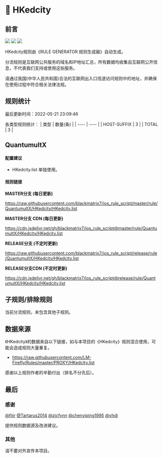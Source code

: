 # 🧸 HKedcity

## 前言

![](https://shields.io/badge/-移除重复规则-ff69b4) ![](https://shields.io/badge/-DOMAIN与DOMAIN--SUFFIX合并-green) ![](https://shields.io/badge/-IP--CIDR(6)合并-blueviolet) 

HKedcity规则由《RULE GENERATOR 规则生成器》自动生成。

分流规则是互联网公共服务的域名和IP地址汇总，所有数据均收集自互联网公开信息，不代表我们支持或使用这些服务。

请通过我国(中华人民共和国)合法的互联网出入口信道访问规则中的地址，并确保在使用过程中符合相关法律法规。

## 规则统计

最后更新时间：2022-05-21 23:09:46

各类型规则统计：
| 类型 | 数量(条)  | 
| ---- | ----  |
| HOST-SUFFIX | 3  | 
| TOTAL | 3  | 


## QuantumultX 

#### 配置建议
- HKedcity.list 单独使用。

#### 规则链接
**MASTER分支 (每日更新)**

https://raw.githubusercontent.com/blackmatrix7/ios_rule_script/master/rule/QuantumultX/HKedcity/HKedcity.list

**MASTER分支 CDN (每日更新)**

https://cdn.jsdelivr.net/gh/blackmatrix7/ios_rule_script@master/rule/QuantumultX/HKedcity/HKedcity.list

**RELEASE分支 (不定时更新)**

https://raw.githubusercontent.com/blackmatrix7/ios_rule_script/release/rule/QuantumultX/HKedcity/HKedcity.list

**RELEASE分支CDN (不定时更新)**

https://cdn.jsdelivr.net/gh/blackmatrix7/ios_rule_script@release/rule/QuantumultX/HKedcity/HKedcity.list

## 子规则/排除规则


当前分流规则，未包含其他子规则。

## 数据来源

《HKedcity》的数据来自以下链接，如与本项目的《HKedcity》规则混合使用，可能会造成规则大量重复。

- https://raw.githubusercontent.com/LM-Firefly/Rules/master/PROXY/HKedcity.list


感谢以上规则作者的辛勤付出（排名不分先后）。

## 最后

### 感谢

[@fiiir](https://github.com/fiiir) [@Tartarus2014](https://github.com/Tartarus2014) [@zjcfynn](https://github.com/zjcfynn) [@chenyiping1995](https://github.com/chenyiping1995) [@vhdj](https://github.com/vhdj)

提供规则数据源及改进建议。

### 其他

请不要对外宣传本项目。